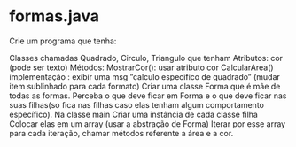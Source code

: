 # formas.java
Crie um programa que tenha:

Classes chamadas Quadrado, Circulo, Triangulo que tenham
Atributos: cor (pode ser texto)
Métodos:
MostrarCor(): usar atributo cor
CalcularArea()
implementação :  exibir uma msg ”calculo especifico de quadrado” (mudar item sublinhado para cada formato)
Criar uma classe Forma que é mãe de todas as formas.
Perceba o que deve ficar em Forma e o que deve ficar nas suas filhas(so fica nas filhas caso elas tenham algum comportamento específico).
Na classe main
Criar uma instância de cada classe filha
Colocar elas em um array (usar a abstração de Forma)
Iterar por esse array
para cada iteração, chamar métodos referente a área e a cor.
